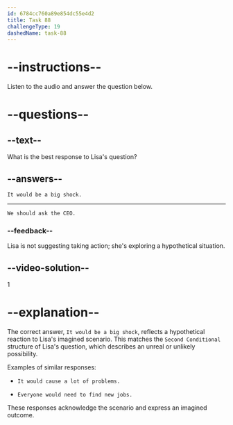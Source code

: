 ```yaml
---
id: 6784cc760a89e854dc55e4d2
title: Task 88
challengeType: 19
dashedName: task-88
---
```


<!-- (Audio) Lisa: Hey Tom, have you ever thought about what would happen if TechCorp went out of business? -->

<!-- SPEAKING -->

# --instructions--

Listen to the audio and answer the question below.

# --questions--

## --text--

What is the best response to Lisa's question?

## --answers--

`It would be a big shock.`

---

`We should ask the CEO.`

### --feedback--

Lisa is not suggesting taking action; she's exploring a hypothetical situation.

## --video-solution--

1

# --explanation--

The correct answer, `It would be a big shock`, reflects a hypothetical reaction to Lisa's imagined scenario. This matches the `Second Conditional` structure of Lisa's question, which describes an unreal or unlikely possibility.

Examples of similar responses:

- `It would cause a lot of problems.`

- `Everyone would need to find new jobs.`

These responses acknowledge the scenario and express an imagined outcome.

